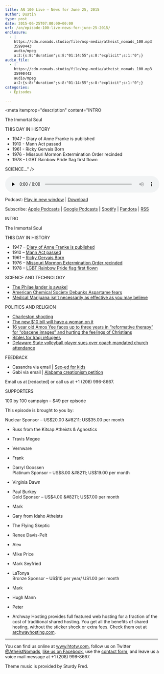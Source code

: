 ```yaml
---
title: AN 100 Live – News for June 25, 2015
author: Dustin
type: post
date: 2015-06-25T07:00:00+00:00
url: /an/episode-100-live-news-for-june-25-2015/
enclosure:
  - |
    https://cdn.nomads.studio/file/nsp-media/atheist_nomads_100.mp3
    35990443
    audio/mpeg
    a:2:{s:8:"duration";s:8:"01:14:55";s:8:"explicit";s:1:"0";}
audio_file:
  - |
    https://cdn.nomads.studio/file/nsp-media/atheist_nomads_100.mp3
    35990443
    audio/mpeg
    a:2:{s:8:"duration";s:8:"01:14:55";s:8:"explicit";s:1:"0";}
categories:
  - Episodes

---
```

<div itemscope itemtype="http://schema.org/AudioObject">
  <meta itemprop="name" content="Episode 100 Live &#8211; News for June 25, 2015" />
  
  <meta itemprop="uploadDate" content="2015-06-25T01:00:00-06:00" />
  
  <meta itemprop="encodingFormat" content="audio/mpeg" />
  
  <meta itemprop="duration" content="PT1H14M55S" />
  
  <meta itemprop="description" content="INTRO

The Immortal Soul

THIS DAY IN HISTORY

* 1947 - Diary of Anne Franke is published
* 1910 - Mann Act passed
* 1961 - Ricky Gervais Born
* 1976 - Missouri Mormon Extermination Order recinded
* 1978 - LGBT Rainbow Pride flag first flown

SCIENCE..." />
  
  <meta itemprop="contentUrl" content="https://dts.podtrac.com/redirect.mp3/cdn.nomads.studio/file/nsp-media/atheist_nomads_100.mp3" />
  
  <meta itemprop="contentSize" content="34.3" />
  </p> 
  
  <div class="powerpress_player" id="powerpress_player_8356">
    <audio class="wp-audio-shortcode" id="audio-5137-100" preload="none" style="width: 100%;" controls="controls"><source type="audio/mpeg" src="https://dts.podtrac.com/redirect.mp3/cdn.nomads.studio/file/nsp-media/atheist_nomads_100.mp3?_=100" /><a href="https://dts.podtrac.com/redirect.mp3/cdn.nomads.studio/file/nsp-media/atheist_nomads_100.mp3">https://dts.podtrac.com/redirect.mp3/cdn.nomads.studio/file/nsp-media/atheist_nomads_100.mp3</a></audio>
  </div>
</div>

<p class="powerpress_links powerpress_links_mp3">
  Podcast: <a href="https://dts.podtrac.com/redirect.mp3/cdn.nomads.studio/file/nsp-media/atheist_nomads_100.mp3" class="powerpress_link_pinw" target="_blank" title="Play in new window" onclick="return powerpress_pinw('https://htotw.com/?powerpress_pinw=5137-podcast');" rel="nofollow">Play in new window</a> | <a href="https://dts.podtrac.com/redirect.mp3/cdn.nomads.studio/file/nsp-media/atheist_nomads_100.mp3" class="powerpress_link_d" title="Download" rel="nofollow" download="atheist_nomads_100.mp3">Download</a>
</p>

<p class="powerpress_links powerpress_subscribe_links">
  Subscribe: <a href="https://podcasts.apple.com/us/podcast/humanists-take-on-the-world/id530050098?mt=2&ls=1" class="powerpress_link_subscribe powerpress_link_subscribe_itunes" target="_blank" title="Subscribe on Apple Podcasts" rel="nofollow">Apple Podcasts</a> | <a href="https://www.google.com/podcasts?feed=aHR0cDovL2F0aGVpc3Rub21hZHMubGlic3luLmNvbS9yc3M%3D" class="powerpress_link_subscribe powerpress_link_subscribe_googleplay" target="_blank" title="Subscribe on Google Podcasts" rel="nofollow">Google Podcasts</a> | <a href="https://open.spotify.com/show/3LzK2xZGike6Tc1GEMtMbr?si=LieN9SNuTpq96smuaUsH8A" class="powerpress_link_subscribe powerpress_link_subscribe_spotify" target="_blank" title="Subscribe on Spotify" rel="nofollow">Spotify</a> | <a href="https://www.pandora.com/podcast/atheist-nomads/PC:10122?corr=62071012&part=ug" class="powerpress_link_subscribe powerpress_link_subscribe_pandora" target="_blank" title="Subscribe on Pandora" rel="nofollow">Pandora</a> | <a href="https://htotw.com/feed/podcast/" class="powerpress_link_subscribe powerpress_link_subscribe_rss" target="_blank" title="Subscribe via RSS" rel="nofollow">RSS</a>
</p>

INTRO

The Immortal Soul

THIS DAY IN HISTORY

* 1947 &#8211; <a href="https://en.wikipedia.org/wiki/The_Diary_of_a_Young_Girl" target="_blank" rel="noopener">Diary of Anne Franke is published</a>  
* 1910 &#8211; <a href="https://en.wikipedia.org/wiki/Mann_Act" target="_blank" rel="noopener">Mann Act passed</a>  
* 1961 &#8211; <a href="https://en.wikipedia.org/wiki/Ricky_Gervais" target="_blank" rel="noopener">Ricky Gervais Born</a>  
* 1976 &#8211; <a href="https://en.wikipedia.org/wiki/Extermination_Order_(Mormonism)" target="_blank" rel="noopener">Missouri Mormon Extermination Order recinded</a>  
* 1978 &#8211; <a href="https://en.wikipedia.org/wiki/San_Francisco_Pride" target="_blank" rel="noopener">LGBT Rainbow Pride flag first flown</a>

SCIENCE AND TECHNOLOGY

* <a href="http://news.discovery.com/space/philae-comet-lander-back-in-touch-with-mothership-150622.htm" target="_blank" rel="noopener">The Philae lander is awake!</a>  
* <a href="http://www.pbs.org/newshour/rundown/aspartame-isnt-bad-says-chemistry/" target="_blank" rel="noopener">American Chemical Society Debunks Aspartame fears</a>  
* <a href="http://www.scientificamerican.com/article/evidence-supports-marijuana-as-medical-treatment-for-some-conditions-not-all/" target="_blank" rel="noopener">Medical Marijuana isn’t necessarily as effective as you may believe</a>

POLITICS AND RELIGION

* <a href="https://en.wikipedia.org/wiki/Charleston_church_shooting" target="_blank" rel="noopener">Charleston shooting</a>  
* <a href="https://thenew10.treasury.gov/" target="_blank" rel="noopener">The new $10 bill will have a woman on it</a>  
* <a href="http://www.straitstimes.com/news/singapore/courts-crime/story/amos-yee-back-court-tuesday-morning-sentencing-20150602" target="_blank" rel="noopener">16 year old Amos Yee faces up to three years in “reformative therapy” for “obscene images” and hurting the feelings of Christians</a>  
* <a href="http://www.biblesforiraq.org/" target="_blank" rel="noopener">Bibles for Iraqi refugees</a>  
* <a href="http://www.delawareonline.com/story/news/education/2015/06/16/suit-athlete-lost-scholarship-attend-church/28828793/" target="_blank" rel="noopener">Delaware State volleyball player sues over coach mandated church attendance</a>

FEEDBACK

* Casandra via email | <a href="http://www.pbs.org/newshour/updates/spring-fever/" target="_blank" rel="noopener">Sex-ed for kids</a>  
* Gabi via email | <a href="ouisiana-department-of-education-louisiana-state-house-louisiana-state-senate-louisiana-bese-bobby-jindal-shawna-creamer-documents-have-recently-been-leaked-proving-that-many-teachers-have-been-promoting-creationsim-in-public-schools-this-is-in-vari" target="_blank" rel="noopener">Alabama creationism petition</a>

Email us at [redacted] or call us at +1 (208) 996-8667.

SUPPORTERS

100 by 100 campaign &#8211; $49 per episode

This episode is brought to you by:

Nuclear Sponsor &#8211; US$20.00 &#8211; US$35.00 per month  
* Russ from the Kitsap Atheists & Agnostics  
* Travis Megee  
* Vernware  
* Frank  
* Darryl Goossen  
Platinum Sponsor &#8211; US$8.00 &#8211; US$19.00 per month  
* Virginia Dawn  
* Paul Burkey  
Gold Sponsor &#8211; US$4.00 &#8211; US$7.00 per month  
* Mark  
* Gary from Idaho Atheists  
* The Flying Skeptic  
* Renee Davis-Pelt  
* Alex  
* Mike Price  
* Mark Seyfried  
* LaTonya  
Bronze Sponsor &#8211; US$10 per year/ US1.00 per month  
* Mark  
* Hugh Mann  
* Peter

* Archway Hosting provides full featured web hosting for a fraction of the cost of traditional shared hosting. You get all the benefits of shared hosting, without the sticker shock or extra fees. Check them out at <a href="http://archwayhosting.com/" target="_blank" rel="noopener">archwayhosting.com</a>.

<hr width="500" />

You can find us online at <a href="https://www.htotw.com/" target="_blank" rel="noopener">www.htotw.com</a>, follow us on Twitter <a href="https://htotw.com/twitter" target="_blank" rel="noopener">@AtheistNomads</a>, <a href="https://htotw.com/facebook" target="_blank" rel="noopener">like us on Facebook</a>, use the [contact form](https://htotw.com/contact), and leave us a voice mail message at +1 (208) 996-8667.

Theme music is provided by Sturdy Fred.